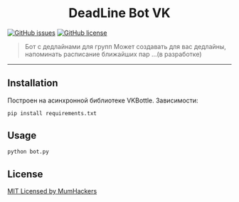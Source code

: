 <h1 align="center"> DeadLine Bot VK </h1>
<a href="https://github.com/MomHackers/dead_bot/issues"><img alt="GitHub issues" src="https://img.shields.io/github/issues/MomHackers/dead_bot"></a>
<a href="https://github.com/MomHackers/dead_bot/blob/master/LICENSE"><img alt="GitHub license" src="https://img.shields.io/github/license/MomHackers/dead_bot"></a>

<br>
<blockquote>Бот с дедлайнами для групп
Может создавать для вас дедлайны, напоминать расписание ближайших пар ...(в разработке) </blockquote>
<hr>

## Installation

Построен на асинхронной библиотеке VKBottle. Зависимости:
```bash
pip install requirements.txt
```

## Usage

```bash
python bot.py
```

## License
[MIT Licensed by MumHackers](https://choosealicense.com/licenses/mit/)
